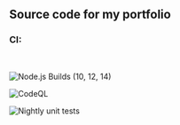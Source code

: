 ## Source code for my portfolio 



### CI: 
<br />

![Node.js Builds (10, 12, 14)](https://github.com/luke-h1/lhowsam.com/workflows/Node.js%20CI/badge.svg)

![CodeQL](https://github.com/luke-h1/lhowsam.com/workflows/CodeQL/badge.svg)

![Nightly unit tests](https://github.com/luke-h1/lhowsam.com/workflows/Nightly%20unit%20tests/badge.svg)


